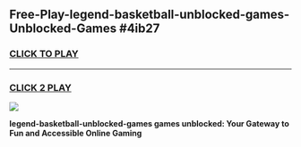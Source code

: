 
## Free-Play-legend-basketball-unblocked-games-Unblocked-Games #4ib27
<h3>
<a href="https://news.freeplayer.one?title=legend-basketball-unblocked-games&ref=8M">CLICK TO PLAY</a></h3>
<hr>

<h3>
<a href="https://news.freeplayer.one?title=legend-basketball-unblocked-games&ref=8M">CLICK 2 PLAY</a>
  
</h3>

<a href="https://news.freeplayer.one?title=legend-basketball-unblocked-games&ref=8M"><img src="https://clearcache.store/games.png"></a>


**legend-basketball-unblocked-games games unblocked: Your Gateway to Fun and Accessible Online Gaming**

